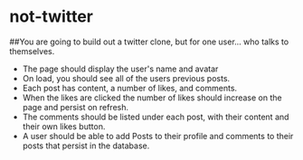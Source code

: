 # not-twitter


##You are going to build out a twitter clone, but for one user… who talks to themselves.
* The page should display the user's name and avatar 
* On load, you should see all of the users previous posts.
* Each post has content, a number of likes, and comments.
* When the likes are clicked the number of likes should increase on the page and persist on refresh.
* The comments should be listed under each post, with their content and their own likes button.
* A user should be able to add Posts to their profile and comments to their posts that persist in the database. 
